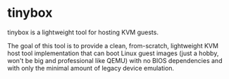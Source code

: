 # tinybox

tinybox is a lightweight tool for hosting KVM guests.

The goal of this tool is to provide a clean, from-scratch, lightweight
KVM host tool implementation that can boot Linux guest images (just a
hobby, won't be big and professional like QEMU) with no BIOS
dependencies and with only the minimal amount of legacy device
emulation.
